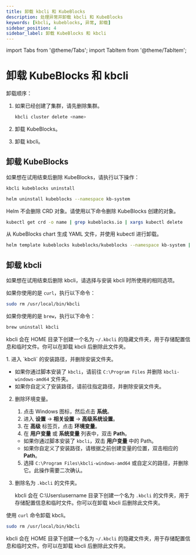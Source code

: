 ```yaml
---
title: 卸载 kbcli 和 KubeBlocks
description: 处理异常并卸载 kbcli 和 KubeBlocks
keywords: [kbcli, kubeblocks, 异常, 卸载]
sidebar_position: 4
sidebar_label: 卸载 KubeBlocks 和 kbcli
---
```


import Tabs from '@theme/Tabs';
import TabItem from '@theme/TabItem';


# 卸载 KubeBlocks 和 kbcli

卸载顺序：

1. 如果已经创建了集群，请先删除集群。
    ```bash
    kbcli cluster delete <name>
    ```
2. 卸载 KubeBlocks。

3. 卸载 kbcli。

## 卸载 KubeBlocks

如果想在试用结束后删除 KubeBlocks，请执行以下操作：

<Tabs>
<TabItem value="kbcli" label="kbcli" default>

```bash
kbcli kubeblocks uninstall
```

</TabItem>

<TabItem value="Helm" label="Helm" default>

```bash
helm uninstall kubeblocks --namespace kb-system
```

Helm 不会删除 CRD 对象。请使用以下命令删除 KubeBlocks 创建的对象。
```bash
kubectl get crd -o name | grep kubeblocks.io | xargs kubectl delete
```

</TabItem>

<TabItem value="YAML" label="YAML" default>
从 KubeBlocks chart 生成 YAML 文件，并使用 kubectl 进行卸载。

```bash
helm template kubeblocks kubeblocks/kubeblocks --namespace kb-system | kubectl delete -f -
```

</TabItem>

</Tabs>

## 卸载 kbcli

如果想在试用结束后删除 kbcli，请选择与安装 kbcli 时所使用的相同选项。

<Tabs>
<TabItem value="macOS" label="macOS" default>

如果你使用的是 `curl`，执行以下命令：

```bash
sudo rm /usr/local/bin/kbcli
```

如果你使用的是 `brew`，执行以下命令：

```bash
brew uninstall kbcli
```

kbcli 会在 HOME 目录下创建一个名为 `~/.kbcli` 的隐藏文件夹，用于存储配置信息和临时文件。你可以在卸载 kbcli 后删除此文件夹。

</TabItem>

<TabItem value="Windows" label="Windows">
1. 进入 `kbcli` 的安装路径，并删除安装文件夹。
   
  - 如果你通过脚本安装了 `kbcli`，请前往 `C:\Program Files` 并删除 `kbcli-windows-amd64` 文件夹。
  - 如果你自定义了安装路径，请前往指定路径，并删除安装文件夹。
  
2. 删除环境变量。
   1. 点击 Windows 图标，然后点击 **系统**。
   2. 进入 **设置** -> **相关设置** -> **高级系统设置**。
   3. 在 **高级** 标签页，点击 **环境变量**。
   4. 在 **用户变量** 或 **系统变量** 列表中，双击 **Path**。
    - 如果你通过脚本安装了 `kbcli`，双击 **用户变量** 中的 Path。
    - 如果你自定义了安装路径，请根据之前创建变量的位置，双击相应的 **Path**。
   5. 选择 `C:\Program Files\kbcli-windows-amd64` 或自定义的路径，并删除它。此操作需要二次确认。

3. 删除名为 `.kbcli` 的文件夹。

    kbcli 会在 C:\Users\username 目录下创建一个名为 `.kbcli` 的文件夹，用于存储配置信息和临时文件。你可以在卸载 kbcli 后删除此文件夹。

</TabItem>

<TabItem value="Linux" label="Linux">

使用 `curl` 命令卸载 kbcli。

```bash
sudo rm /usr/local/bin/kbcli
```

kbcli 会在 HOME 目录下创建一个名为 `~/.kbcli` 的隐藏文件夹，用于存储配置信息和临时文件。你可以在卸载 kbcli 后删除此文件夹。

</TabItem>

</Tabs>

